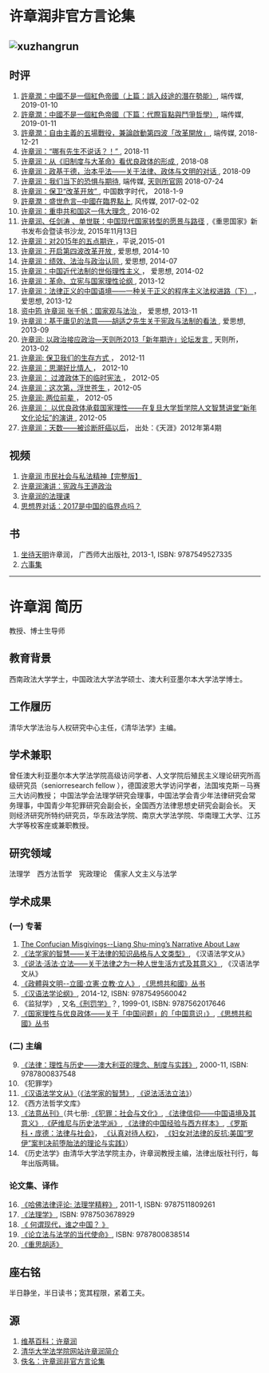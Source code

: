 # 许章润非官方言论集
![xuzhangrun](https://i.imgur.com/ooPvQj3.jpg)
---
## 时评
1. [許章潤：中國不是一個紅色帝國（上篇：誤入歧途的潛在勢能）](https://theinitium.com/article/20190110-opinion-xuzhangrun-china-red-empire-1/), 端传媒, 2019-01-10
2. [許章潤：中國不是一個紅色帝國（下篇：代際盲點與鬥爭哲學）](https://theinitium.com/article/20190111-opinion-xuzhangrun-china-red-empire-2/), 端传媒, 2019-01-11
4. [許章潤：自由主義的五場戰役，兼論啟動第四波「改革開放」](https://theinitium.com/article/20181221-opinion-xuzhangrun-five-wars-liberalism/), 端传媒, 2018-12-21
8. [许章润：“哪有先生不说话？！” ](https://chinadigitaltimes.net/chinese/2018/11/%E8%AE%B8%E7%AB%A0%E6%B6%A6%EF%BC%9A%E5%93%AA%E6%9C%89%E5%85%88%E7%94%9F%E4%B8%8D%E8%AF%B4%E8%AF%9D%EF%BC%9F%EF%BC%81/), 2018-11
9. [许章润：从《旧制度与大革命》看优良政体的形成 ](https://chinadigitaltimes.net/chinese/2018/08/%E8%AE%B8%E7%AB%A0%E6%B6%A6%EF%BC%9A%E4%BB%8E%E3%80%8A%E6%97%A7%E5%88%B6%E5%BA%A6%E4%B8%8E%E5%A4%A7%E9%9D%A9%E5%91%BD%E3%80%8B%E7%9C%8B%E4%BC%98%E8%89%AF%E6%94%BF%E4%BD%93%E7%9A%84%E5%BD%A2%E6%88%90/), 2018-08
11. [许章润：政基于德，治本乎法——关于法律、政体与文明的对话 ](https://chinadigitaltimes.net/chinese/2018/09/%E8%AE%B8%E7%AB%A0%E6%B6%A6%EF%BC%9A%E6%94%BF%E5%9F%BA%E4%BA%8E%E5%BE%B7%EF%BC%8C%E6%B2%BB%E6%9C%AC%E4%B9%8E%E6%B3%95-%E5%85%B3%E4%BA%8E%E6%B3%95%E5%BE%8B%E3%80%81%E6%94%BF%E4%BD%93/), 2018-09
3. [许章润：我们当下的恐惧与期待](https://theinitium.com/article/20180724-opinion-xuzhangrun-fear-hope/), 端传媒, [天则所官网](http://unirule.cloud/index.php?c=article&id=4625) 2018-07-24
5. [许章润：保卫“改革开放” ](https://chinadigitaltimes.net/chinese/2018/02/%E8%AE%B8%E7%AB%A0%E6%B6%A6%EF%BC%9A%E4%BF%9D%E5%8D%AB%E6%94%B9%E9%9D%A9%E5%BC%80%E6%94%BE/), 中国数字时代， 2018-1-9
7. [許章潤：盛世危言─中國在臨界點上](https://www.storm.mg/article/218533), 风传媒, 2017-02-02
6. [许章润：重申共和国这一伟大理念 ](https://chinadigitaltimes.net/chinese/2016/02/%E8%AE%B8%E7%AB%A0%E6%B6%A6%EF%BC%9A%E9%87%8D%E7%94%B3%E5%85%B1%E5%92%8C%E5%9B%BD%E8%BF%99%E4%B8%80%E4%BC%9F%E5%A4%A7%E7%90%86%E5%BF%B5/), 2016-02
27. [许章润、任剑涛 、单世联：中国现代国家转型的愿景与路径](https://www.chinesepen.org/blog/archives/41630) ,《重思国家》新书发布会暨读书沙龙, 2015年11月13日
20. [许章润：对2015年的五点期许  ](https://chinadigitaltimes.net/chinese/2015/01/%E5%B9%B3%E8%AF%B4%EF%BD%9C%E8%AE%B8%E7%AB%A0%E6%B6%A6%EF%BC%9A%E5%AF%B92015%E5%B9%B4%E7%9A%84%E4%BA%94%E7%82%B9%E6%9C%9F%E8%AE%B8/)，平说,2015-01
25. [许章润：开启第四波改革开放 ](https://chinadigitaltimes.net/chinese/2014/10/%E7%88%B1%E6%80%9D%E6%83%B3-%E8%AE%B8%E7%AB%A0%E6%B6%A6%EF%BC%9A%E5%BC%80%E5%90%AF%E7%AC%AC%E5%9B%9B%E6%B3%A2%E6%94%B9%E9%9D%A9%E5%BC%80%E6%94%BE/),  爱思想, 2014-10
23. [许章润：绩效、法治与政治认同 ](https://chinadigitaltimes.net/chinese/2014/07/%E7%88%B1%E6%80%9D%E6%83%B3-%E8%AE%B8%E7%AB%A0%E6%B6%A6%EF%BC%9A%E7%BB%A9%E6%95%88%E3%80%81%E6%B3%95%E6%B2%BB%E4%B8%8E%E6%94%BF%E6%B2%BB%E8%AE%A4%E5%90%8C/),  爱思想, 2014-07
15. [许章润：中国近代法制的世俗理性主义 ](https://chinadigitaltimes.net/chinese/2014/02/%E7%88%B1%E6%80%9D%E6%83%B3-%E8%AE%B8%E7%AB%A0%E6%B6%A6%EF%BC%9A%E4%B8%AD%E5%9B%BD%E8%BF%91%E4%BB%A3%E6%B3%95%E5%88%B6%E7%9A%84%E4%B8%96%E4%BF%97%E7%90%86%E6%80%A7%E4%B8%BB%E4%B9%89/)， 爱思想, 2014-02
10. [许章润：革命、立宪与国家理性论纲 ](https://chinadigitaltimes.net/chinese/2013/12/%E7%88%B1%E6%80%9D%E6%83%B3-%E8%AE%B8%E7%AB%A0%E6%B6%A6%EF%BC%9A%E9%9D%A9%E5%91%BD%E3%80%81%E7%AB%8B%E5%AE%AA%E4%B8%8E%E5%9B%BD%E5%AE%B6%E7%90%86%E6%80%A7%E8%AE%BA%E7%BA%B2/), 2013-12
12. [许章润：​法律正义的中国语境——一种关于正义的程序主义法权进路（下） ](https://chinadigitaltimes.net/chinese/2013/12/%E7%88%B1%E6%80%9D%E6%83%B3-%E8%AE%B8%E7%AB%A0%E6%B6%A6%EF%BC%9A%E6%B3%95%E5%BE%8B%E6%AD%A3%E4%B9%89%E7%9A%84%E4%B8%AD%E5%9B%BD%E8%AF%AD%E5%A2%83-%E4%B8%80%E7%A7%8D%E5%85%B3/)， 爱思想, 2013-12
13. [资中筠 许章润 张千帆：国家观与法治 ](https://chinadigitaltimes.net/chinese/2013/11/%E7%88%B1%E6%80%9D%E6%83%B3%EF%BD%9C%E8%B5%84%E4%B8%AD%E7%AD%A0-%E8%AE%B8%E7%AB%A0%E6%B6%A6-%E5%BC%A0%E5%8D%83%E5%B8%86%EF%BC%9A%E5%9B%BD%E5%AE%B6%E8%A7%82%E4%B8%8E%E6%B3%95%E6%B2%BB/)， 爱思想, 2013-11
22. [许章润：基于庸见的法意——胡适之先生关于宪政与法制的看法 ](https://chinadigitaltimes.net/chinese/2013/09/%E7%88%B1%E6%80%9D%E6%83%B3-%E8%AE%B8%E7%AB%A0%E6%B6%A6%EF%BC%9A%E5%9F%BA%E4%BA%8E%E5%BA%B8%E8%A7%81%E7%9A%84%E6%B3%95%E6%84%8F-%E8%83%A1%E9%80%82%E4%B9%8B%E5%85%88%E7%94%9F/),  爱思想, 2013-09
24. [许章润: 以政治接应政治—天则所2013「新年期许」论坛发言 ](https://chinadigitaltimes.net/chinese/2013/02/%E8%AE%B8%E7%AB%A0%E6%B6%A6-%E4%BB%A5%E6%94%BF%E6%B2%BB%E6%8E%A5%E5%BA%94%E6%94%BF%E6%B2%BB-2013%E5%B9%B4%E5%85%83%E6%9C%8810%E6%97%A5%EF%BC%8C%E5%A4%A9%E5%88%99%E6%89%802013/), 天则所，2013-02
18. [许章润: 保卫我们的生存方式 ](https://chinadigitaltimes.net/chinese/2012/11/%E8%AE%B8%E7%AB%A0%E6%B6%A6-%E4%BF%9D%E5%8D%AB%E6%88%91%E4%BB%AC%E7%9A%84%E7%94%9F%E5%AD%98%E6%96%B9%E5%BC%8F/)， 2012-11
19. [许章润：思潮好比情人 ](https://chinadigitaltimes.net/chinese/2012/10/%E8%AE%B8%E7%AB%A0%E6%B6%A6%EF%BC%9A%E6%80%9D%E6%BD%AE%E5%A5%BD%E6%AF%94%E6%83%85%E4%BA%BA/)， 2012-10
14. [许章润： 过渡政体下的临时宪法 ](https://chinadigitaltimes.net/chinese/2012/05/%E8%AE%B8%E7%AB%A0%E6%B6%A6-%E8%BF%87%E6%B8%A1%E6%94%BF%E4%BD%93%E4%B8%8B%E7%9A%84%E4%B8%B4%E6%97%B6%E5%AE%AA%E6%B3%95/)， 2012-05
17. [许章润：这次第，浮世苍生 ](https://chinadigitaltimes.net/chinese/2012/05/%E8%AE%B8%E7%AB%A0%E6%B6%A6-%E8%BF%99%E6%AC%A1%E7%AC%AC%EF%BC%8C%E6%B5%AE%E4%B8%96%E8%8B%8D%E7%94%9F/)，2012-05
21. [许章润: 两位前辈 ](https://chinadigitaltimes.net/chinese/2012/05/%E8%AE%B8%E7%AB%A0%E6%B6%A6-%E4%B8%A4%E4%BD%8D%E5%89%8D%E8%BE%88/)， 2012-05
26. [许章润： 以优良政体承载国家理性——在复旦大学哲学院人文智慧讲堂“新年文化论坛”的演讲 ](https://chinadigitaltimes.net/chinese/2012/05/%E8%AE%B8%E7%AB%A0%E6%B6%A6-%E4%BB%A5%E4%BC%98%E8%89%AF%E6%94%BF%E4%BD%93%E6%89%BF%E8%BD%BD%E5%9B%BD%E5%AE%B6%E7%90%86%E6%80%A7-%E5%9C%A8%E5%A4%8D%E6%97%A6%E5%A4%A7%E5%AD%A6/), 2012-05
16. [许章润：天数——被诊断肝癌以后](https://www.chinesepen.org/blog/archives/125463)， 出处：《天涯》2012年第4期

## 视频
1. [许章润 市民社会与私法精神【完整版】](https://www.youtube.com/watch?v=P-ROb1H31V4)
2. [许章润演讲：宪政与王道政治](https://www.youtube.com/watch?v=MuNbyDesQ8M)
3. [许章润的法理课](https://www.youtube.com/watch?v=KQwDrlkEb48)
4. [思想界对话：2017是中国的临界点吗？](https://www.youtube.com/watch?v=bwSkb0ywpGs)

## 书
1. [坐待天明](https://web.archive.org/web/20150429041819/https://book.douban.com/subject/20435400/)许章润， 广西师大出版社, 2013-1, ISBN: 9787549527335
2. [六事集]()

---
# 许章润 简历
教授、博士生导师

## 教育背景
西南政法大学学士，中国政法大学法学硕士、澳大利亚墨尔本大学法学博士。

## 工作履历
清华大学法治与人权研究中心主任，《清华法学》主编。

## 学术兼职
曾任澳大利亚墨尔本大学法学院高级访问学者、人文学院后殖民主义理论研究所高级研究员（seniorresearch fellow ），德国波恩大学访问学者，法国埃克斯－马赛三大访问教授； 中国法学会法理学研究会理事，中国法学会青少年法律研究会常务理事，中国青少年犯罪研究会副会长，全国西方法律思想史研究会副会长。 天则经济研究所特约研究员，华东政法学院、南京大学法学院、华南理工大学、江苏大学等校客座或兼职教授。

## 研究领域
法理学　西方法哲学　宪政理论　儒家人文主义与法学

## 学术成果
### (一) 专著
1. [The Confucian Misgivings--Liang Shu-ming’s Narrative About Law](https://web.archive.org/web/20190330000528/https://www.springer.com/gb/book/9789811045295)
2. [《法学家的智慧——关于法律的知识品格与人文类型》](https://web.archive.org/web/20190329234802/https://book.douban.com/subject/1255210/), 《汉语法学文从》
3. [《说法·活法·立法——关于法律之为一种人世生活方式及其意义》](https://web.archive.org/web/20190329234804/https://book.douban.com/subject/1255454/), 《汉语法学文从》
5. [《政體與文明--立國‧立憲‧立教‧立人》](https://web.archive.org/web/20190329235053/https://book.douban.com/subject/26883554/), [《思想共和國》丛书](https://web.archive.org/web/20190329234643/https://book.douban.com/series/45414)
6. [《汉语法学论纲》](https://web.archive.org/web/20151003081854/http://book.douban.com/subject/26266833/), 2014-12, ISBN: 9787549560042
19. 《监狱学》 , 又名[《刑罚学》](https://web.archive.org/web/20190329235454/https://book.douban.com/subject/1274220/)？, 1999-01, ISBN: 9787562017646
15. [《国家理性与优良政体——关于「中国问题」的「中国意识」》](https://web.archive.org/web/20190329234647/https://book.douban.com/series/256), [《思想共和國》丛书](https://web.archive.org/web/20190329234643/https://book.douban.com/series/45414)


### (二) 主编
9. [《法律：理性与历史——澳大利亚的理念、制度与实践》](./https://web.archive.org/web/20190330150705/https://book.douban.com/subject/1247690/), 2000-11,  ISBN: 9787800837548
10. 《犯罪学》
11. [《汉语法学文从》](https://web.archive.org/web/20190329234647/https://book.douban.com/series/256)（[《法学家的智慧》](https://web.archive.org/web/20190329234802/https://book.douban.com/subject/1255210/), [《说法活法立法》](https://web.archive.org/web/20190329234804/https://book.douban.com/subject/1255454/)）
12. 《西方法哲学文库》
13. [《法意丛刊》](https://web.archive.org/web/20130120095139/http://book.douban.com/series/7084)（共七册: [《犯罪：社会与文化》](https://web.archive.org/web/20130122092042/http://book.douban.com/subject/1552297), [《法律信仰——中国语境及其意义》](https://web.archive.org/web/20190329232729/https://book.douban.com/subject/1254293/),[《萨维尼与历史法学派》](https://web.archive.org/web/20190329234208/https://book.douban.com/subject/1057376/), [《法律的中国经验与西方样本》](https://web.archive.org/web/20130120095205/http://book.douban.com/subject/1524881), [《罗斯科・庞德：法律与社会》](https://web.archive.org/web/20130122091909/http://book.douban.com/subject/1074915)， [《认真对待人权》](https://web.archive.org/web/20130601091912/http://book.douban.com/subject/1215857/)， [《妇女对法律的反抗:美国“罗伊”案判决前堕胎法的理论与实践》](https://web.archive.org/web/20190329234123/https://book.douban.com/subject/1214837/)）
14. 《历史法学》由清华大学法学院主办，许章润教授主编，法律出版社刊行，每年出版两辑。

### 论文集、译作
16. [《哈佛法律评论: 法理学精粹》](https://web.archive.org/web/20121205173620/http://book.douban.com/subject/6040920/),  2011-1, ISBN: 9787511809261
18. [《法理学》](https://web.archive.org/web/20120103164800/http://book.douban.com/subject/2351338/), ISBN: 9787503678929
20. [《 何谓现代，谁之中国？ 》](https://web.archive.org/web/20150306014312/http://book.douban.com/subject/25961833/)
21. [《论立法与法学的当代使命》](https://web.archive.org/web/20130123154643/http://book.douban.com/subject/1247705/),  ISBN: 9787800838514
22. [《重思胡适》](https://web.archive.org/web/20190329235948/https://book.douban.com/subject/26176512/)

## 座右铭 
半日静坐，半日读书；宽其程限，紧着工夫。

## 源
1. [维基百科：许章润](https://zh.wikipedia.org/zh-hans/%E8%AE%B8%E7%AB%A0%E6%B6%A6)
2. [清华大学法学院网站许章润简介](http://www.tsinghua.edu.cn/publish/law/3563/2010/20101220194652775652930/20101220194652775652930_.html)
3. [佚名：许章润非官方言论集](https://xuzhangrun.gitlab.io/)